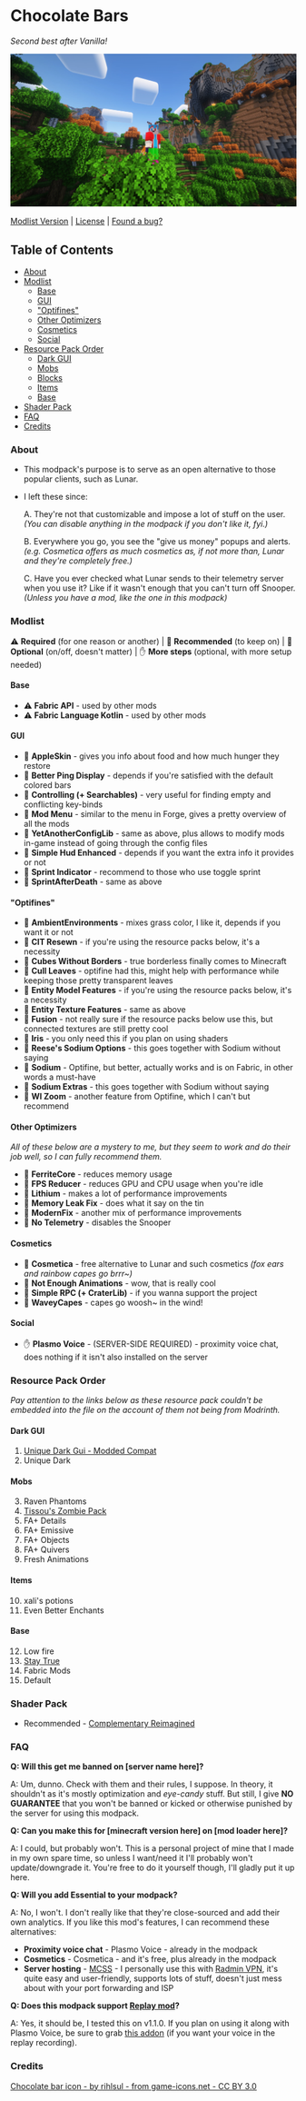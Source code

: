 # Chocolate Bars
*Second best after Vanilla!*

![Minecraft screenshot](https://raw.githubusercontent.com/FTEdianiaK/chocolate-bars/main/APP.webp)

[Modlist Version](https://github.com/FTEdianiaK/chocolate-bars/blob/main/modlist.md) | [License](https://github.com/FTEdianiaK/chocolate-bars/blob/main/LICENSE) | [Found a bug?](https://github.com/FTEdianiaK/chocolate-bars/issues)

## Table of Contents

<!-- START doctoc generated TOC please keep comment here to allow auto update -->
<!-- DON'T EDIT THIS SECTION, INSTEAD RE-RUN doctoc TO UPDATE -->


- [About](#about)
- [Modlist](#modlist)
  - [Base](#base)
  - [GUI](#gui)
  - ["Optifines"](#optifines)
  - [Other Optimizers](#other-optimizers)
  - [Cosmetics](#cosmetics)
  - [Social](#social)
- [Resource Pack Order](#resource-pack-order)
  - [Dark GUI](#dark-gui)
  - [Mobs](#mobs)
  - [Blocks](#blocks)
  - [Items](#items)
  - [Base](#base-1)
- [Shader Pack](#shader-pack)
- [FAQ](#faq)
- [Credits](#credits)

<!-- END doctoc generated TOC please keep comment here to allow auto update -->

### About

- This modpack's purpose is to serve as an open alternative to those popular clients, such as Lunar.

- I left these since:

	A. They're not that customizable and impose a lot of stuff on the user.<br>*(You can disable anything in the modpack if you don't like it, fyi.)*
	
	B. Everywhere you go, you see the "give us money" popups and alerts.<br>*(e.g. Cosmetica offers as much cosmetics as, if not more than, Lunar and they're completely free.)*
	
	C. Have you ever checked what Lunar sends to their telemetry server when you use it? Like if it wasn't enough that you can't turn off Snooper.<br>*(Unless you have a mod, like the one in this modpack)*

### Modlist

⚠️ **Required** (for one reason or another) | 💖 **Recommended** (to keep on) | 🫵 **Optional** (on/off, doesn't matter) | ✋ **More steps** (optional, with more setup needed)

#### Base

- ⚠️ **Fabric API** - used by other mods
- ⚠️ **Fabric Language Kotlin** - used by other mods

#### GUI

- 💖 **AppleSkin** - gives you info about food and how much hunger they restore
- 🫵 **Better Ping Display** - depends if you're satisfied with the default colored bars
- 💖 **Controlling (+ Searchables)** - very useful for finding empty and conflicting key-binds
- 💖 **Mod Menu** - similar to the menu in Forge, gives a pretty overview of all the mods
- 💖 **YetAnotherConfigLib** - same as above, plus allows to modify mods in-game instead of going through the config files
- 🫵 **Simple Hud Enhanced** - depends if you want the extra info it provides or not
- 🫵 **Sprint Indicator** - recommend to those who use toggle sprint
- 🫵 **SprintAfterDeath** - same as above

#### "Optifines"

- 🫵 **AmbientEnvironments** - mixes grass color, I like it, depends if you want it or not
- 💖 **CIT Resewn** - if you're using the resource packs below, it's a necessity
- 🫵 **Cubes Without Borders** - true borderless finally comes to Minecraft
- 💖 **Cull Leaves** - optifine had this, might help with performance while keeping those pretty transparent leaves
- 💖 **Entity Model Features** - if you're using the resource packs below, it's a necessity
- 💖 **Entity Texture Features** - same as above
- 💖 **Fusion** - not really sure if the resource packs below use this, but connected textures are still pretty cool
- 🫵 **Iris** - you only need this if you plan on using shaders
- 💖 **Reese's Sodium Options** - this goes together with Sodium without saying
- 💖 **Sodium** - Optifine, but better, actually works and is on Fabric, in other words a must-have
- 💖 **Sodium Extras** - this goes together with Sodium without saying
- 💖 **WI Zoom** - another feature from Optifine, which I can't but recommend

#### Other Optimizers

*All of these below are a mystery to me, but they seem to work and do their job well, so I can fully recommend them.*

- 💖 **FerriteCore** - reduces memory usage
- 💖 **FPS Reducer** - reduces GPU and CPU usage when you're idle
- 💖 **Lithium** - makes a lot of performance improvements
- 💖 **Memory Leak Fix** - does what it say on the tin
- 💖 **ModernFix** - another mix of performance improvements
- 💖 **No Telemetry** - disables the Snooper

#### Cosmetics

- 🫵 **Cosmetica** - free alternative to Lunar and such cosmetics *(fox ears and rainbow capes go brrr~)*
- 🫵 **Not Enough Animations** - wow, that is really cool
- 🫵 **Simple RPC (+ CraterLib)** - if you wanna support the project
- 🫵 **WaveyCapes** - capes go woosh~ in the wind!
#### Social
- ✋ **Plasmo Voice** - (SERVER-SIDE REQUIRED) - proximity voice chat, does nothing if it isn't also installed on the server

### Resource Pack Order

*Pay attention to the links below as these resource pack couldn't be embedded into the file on the account of them not being from Modrinth.*

#### Dark GUI

1. [Unique Dark Gui - Modded Compat](https://www.curseforge.com/minecraft/texture-packs/unique-dark-gui-modded-compat)
2. Unique Dark

#### Mobs

3. Raven Phantoms
4. [Tissou's Zombie Pack](https://www.curseforge.com/minecraft/texture-packs/tissous-zombie-pack-optifine-1-7x-1-20)
5. FA+ Details
6. FA+ Emissive
7. FA+ Objects
8. FA+ Quivers
9. Fresh Animations

#### Items

10. xali's potions
11. Even Better Enchants

#### Base

12. Low fire
13. [Stay True](https://www.curseforge.com/minecraft/texture-packs/stay-true)
14. Fabric Mods
15. Default

### Shader Pack

- Recommended - [Complementary Reimagined](https://modrinth.com/shader/complementary-reimagined)

### FAQ

**Q: Will this get me banned on [server name here]?**

A: Um, dunno. Check with them and their rules, I suppose. In theory, it shouldn't as it's mostly optimization and *eye-candy* stuff. But still, I give **NO GUARANTEE** that you won't be banned or kicked or otherwise punished by the server for using this modpack.

**Q: Can you make this for [minecraft version here] on [mod loader here]?**

A: I could, but probably won't. This is a personal project of mine that I made in my own spare time, so unless I want/need it I'll probably won't update/downgrade it. You're free to do it yourself though, I'll gladly put it up here.

**Q: Will you add Essential to your modpack?**

A: No, I won't. I don't really like that they're close-sourced and add their own analytics. If you like this mod's features, I can recommend these alternatives:
  - **Proximity voice chat** - Plasmo Voice - already in the modpack
  - **Cosmetics** - Cosmetica - and it's free, plus already in the modpack
  - **Server hosting** - [MCSS](https://www.mcserversoft.com/) - I personally use this with [Radmin VPN](https://www.radmin-vpn.com/), it's quite easy and user-friendly, supports lots of stuff, doesn't just mess about with your port forwarding and ISP

**Q: Does this modpack support [Replay mod](https://modrinth.com/mod/replaymod)?**

A: Yes, it should be, I tested this on v1.1.0. If you plan on using it along with Plasmo Voice, be sure to grab [this addon](https://modrinth.com/mod/pv-addon-replaymod/) (if you want your voice in the replay recording).

### Credits

[Chocolate bar icon - by rihlsul - from game-icons.net - CC BY 3.0](https://game-icons.net/1x1/rihlsul/chocolate-bar.html)
